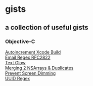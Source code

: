 # gists
## a collection of useful gists

### Objective-C
[Autoincrement Xcode Build](https://gist.github.com/jeffreyjackson/915ecb98a9e9090ff71e)<br>
[Email Regex RFC2822](https://gist.github.com/jeffreyjackson/aa53f96232878017d415)<br>
[Text Glow](https://gist.github.com/jeffreyjackson/c9fa7c83e5258d2e318b)<br>
[Merging 2 NSArrays & Duplicates](https://gist.github.com/jeffreyjackson/bfbc8f68e4cb1a201fd9)<br>
[Prevent Screen Dimming](https://gist.github.com/jeffreyjackson/78785349ed6456a699ad)<br>
[UUID Regex](https://gist.github.com/jeffreyjackson/ab8a0e7b31d5a2727053)<br>
